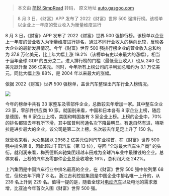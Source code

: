 > 本文由 [简悦 SimpRead](http://ksria.com/simpread/) 转码， 原文地址 [auto.gasgoo.com](https://auto.gasgoo.com/news/202208/4I70309605C108.shtml)

> 8 月 3 日，《财富》APP 发布了 2022《财富》世界 500 强排行榜。该榜单以企业上一年度的营业收入为衡量维度进行

8 月 3 日，《财富》APP 发布了 2022《财富》世界 500 强排行榜。该榜单以企业上一年度的营业收入为衡量维度进行排名，通过不同行业收入的横向比较，反映各大企业的最新发展情况。今年《财富》世界 500 强排行榜企业的营业收入总和约为 37.8 万亿美元，比上年大幅上涨 19.2%（该榜单有史以来最大的涨幅），相当于当年全球 GDP 的五分之二。进入排行榜的门槛（最低营业收入）也从 240 亿美元跃升至 286 亿美元。同时，今年所有上榜公司的净利润总和约为 3.1 万亿美元，同比大幅上涨 88%，是 2004 年以来最大的涨幅。

依据 2022《财富》世界 500 强榜单，盖世汽车整理出汽车行业入榜情况。

![](https://imagecn.gasgoo.com/moblogo/News/UEditor/image/20220803/6379514935681573218343412.jpg)

今年的榜单中共有 33 家整车及零部件企业，总数较去年增加一家。其中整车企业 23 家，零部件供应商 10 家。就国别来看，中国和日本各有 8 家企业上榜，随后是德国，有 6 家企业上榜，美国和韩国各有 3 家企业上榜。上榜的企业中，70% 的排名都较去年有所下滑，其中属普利司通名次下降最明显。有退自然有进，特斯拉是进步最大的企业，该公司是第二次上榜，名次较去年足足上升了 150 名。

就营收来看，大众集团以 2958.2 亿美元位列汽车业榜首，在《财富》世界 500 强中排名第 8，因此超过丰田汽车（第 13 位），夺回 “全球最大汽车生产商” 的头衔。就利润来看，梅赛德斯奔驰集团超越丰田成为全球汽车业中最赚钱的企业。总体来看，上榜的汽车及零部件企业总营收增长 16%，总利润大涨 242%。

上汽集团是中国汽车行业中排名最高的企业，在《财富》世界 500 强中位列第 68 位，但较去年下降了 8 名。浙江吉利控股集团是中国企业中排名唯一上升的，从 239 名上升到 229 名。值得一提的是，随着全球对[电动汽车](https://auto.gasgoo.com/ev)以及电池的需求激增，比亚迪今年首次入围《财富》世界 500 强。